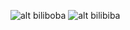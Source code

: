 ![alt biliboba](https://github.com/ZovuPitPivo/PKS1/blob/main/android_screenshot.png)
![alt bilibiba](https://github.com/ZovuPitPivo/PKS1/blob/main/web_screenshot.png)
